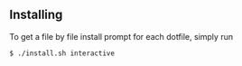 ## Installing
To get a file by file install prompt for each dotfile, simply run
```sh
$ ./install.sh interactive
```
